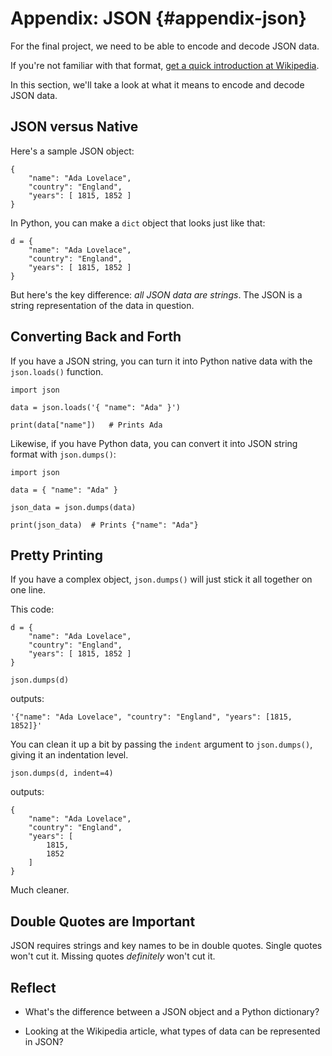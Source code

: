 # Appendix: JSON {#appendix-json}

For the final project, we need to be able to encode and decode JSON
data.

If you're not familiar with that format, [get a quick introduction at
Wikipedia](https://en.wikipedia.org/wiki/JSON).

In this section, we'll take a look at what it means to encode and decode
JSON data.

## JSON versus Native

Here's a sample JSON object:

``` {.json}
{
    "name": "Ada Lovelace",
    "country": "England",
    "years": [ 1815, 1852 ]
}
```

In Python, you can make a `dict` object that looks just like that:

``` {.json}
d = {
    "name": "Ada Lovelace",
    "country": "England",
    "years": [ 1815, 1852 ]
}
```

But here's the key difference: _all JSON data are strings_. The JSON is
a string representation of the data in question.

## Converting Back and Forth

If you have a JSON string, you can turn it into Python native data with
the `json.loads()` function.

``` {.py}
import json

data = json.loads('{ "name": "Ada" }')

print(data["name"])   # Prints Ada
```

Likewise, if you have Python data, you can convert it into JSON string
format with `json.dumps()`:

``` {.py}
import json

data = { "name": "Ada" }

json_data = json.dumps(data)

print(json_data)  # Prints {"name": "Ada"}
```

## Pretty Printing

If you have a complex object, `json.dumps()` will just stick it all
together on one line.

This code:

``` {.py}
d = {
    "name": "Ada Lovelace",
    "country": "England",
    "years": [ 1815, 1852 ]
}

json.dumps(d)
```

outputs:

``` {.default}
'{"name": "Ada Lovelace", "country": "England", "years": [1815, 1852]}'
```

You can clean it up a bit by passing the `indent` argument to
`json.dumps()`, giving it an indentation level.

``` {.py}
json.dumps(d, indent=4)
```

outputs:

``` {.default}
{
    "name": "Ada Lovelace",
    "country": "England",
    "years": [
        1815,
        1852
    ]
}
```

Much cleaner.

## Double Quotes are Important

JSON requires strings and key names to be in double quotes. Single
quotes won't cut it. Missing quotes _definitely_ won't cut it.

## Reflect

* What's the difference between a JSON object and a Python dictionary?

* Looking at the Wikipedia article, what types of data can be
  represented in JSON?

